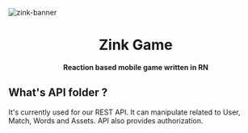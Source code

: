 ![zink-banner](https://raw.githubusercontent.com/ali-furkan/zink/master/assets/zink-banner.png)

<h1 align="center">Zink Game</h1>
<p align="center">
    <strong>Reaction based mobile game written in RN </strong>
</p>

## What's API folder ?

It's currently used for our REST API. It can manipulate related to User, Match, Words and Assets. API also provides authorization.


